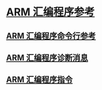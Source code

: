 # [ARM 汇编程序参考](arm-assembler-reference.md)
## [ARM 汇编程序命令行参考](arm-assembler-command-line-reference.md)
## [ARM 汇编程序诊断消息](arm-assembler-diagnostic-messages.md)
## [ARM 汇编程序指令](arm-assembler-directives.md)
